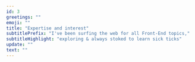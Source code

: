 ```yaml
---
id: 3
greetings: ""
emoji: ""
title: "Expertise and interest"
subtitlePrefix: "I've been surfing the web for all Front-End topics,"
subtitleHighlight: "exploring & always stoked to learn sick ticks"
update: ""
text: ""
---
```

